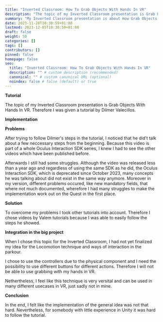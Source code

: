 ```yaml
---
title: "Inverted Classroom: How To Grab Objects With Hands In VR"
description: "The topic of my Inverted Classroom presentation is Grab Objects With Hands In VR. Therefore I was given a tutorial by Dilmer Valecillos."
summary: "My Inverted Classroom presentation is about How Grab Objects With Hands In VR based on a tutorial by Dilmer Valecillos."
date: 2023-11-28T10:30:59+01:00
lastmod: 2023-12-05T10:30:59+01:00
draft: false
weight: 50
categories: []
tags: []
contributors: []
pinned: false
homepage: false
seo:
  title: "Inverted Classroom: How To Grab Objects With Hands In VR" 
  description: "" # custom description (recommended)
  canonical: "" # custom canonical URL (optional)
  noindex: false # false (default) or true
---
```


**Tutorial**

The topic of my Inverted Classroom presentation is Grab Objects With Hands In VR. Therefore I was given a tutorial by Dilmer Valecillos.

**Implementation**


**Problems**

After trying to follow Dilmer's steps in the tutorial, I noticed that he did't talk about a few neccessary steps from the beginning. Because this video is part of a whole Oculus Interaction SDK series, I knew I had to see the other videos which have been published before. 

Afterwards I still had some struggles. Although the video was released less than a year ago and regardless of using the same SDK as he did, the Oculus Interaction SDK, which is deprecated since October 2023, many concepts he was talking about did not exist in the same way anymore. Moreover in my version, different problems occured, like new mandatory fields, that where not much documented, wherefore I had many struggles to make the implementation work out on the Quest in the first place.

**Solution**

To overcome my problems I took other tutorials into account. Therefore I chose videos by Valem tutorials because I was able to easily follow the steps he showed.

**Integration in the big project**

When I chose this topic for the Inverted Classroom, I had not yet finalized my idea for the Locomotion technique and ways of interaction in the parkour. 

I chose to use the controllers due to the physical component and I need the possibility to use different buttons for different actions. Therefore I will not be able to use grabbing with my hands in VR. 

Nethertheless, I feel like this technique is very versital and can be used in many different usecases in VR, just sadly not in mine.

**Conclusion**

In the end, I felt like the implementation of the general idea was not that hard. Nevertheless, for somebody with little experience in Unity it was hard to follow the tutorial.